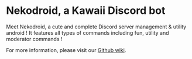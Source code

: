 # Nekodroid, a Kawaii Discord bot

Meet Nekodroid, a cute and complete Discord server management & utility android ! It features all types of commands including fun, utility and moderator commands !

For more information, please visit our [Github wiki](https://github.com/TheApertureProject/KannaNightly/wiki).


